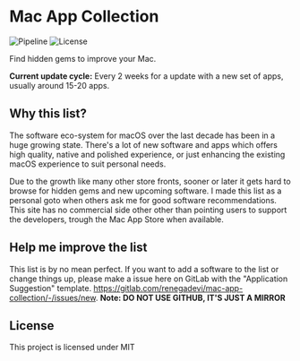 # Mac App Collection
![Pipeline](https://gitlab.com/renegadevi/mac-app-collection/badges/master/pipeline.svg)
![License](https://user-content.gitlab-static.net/2aaabd200c994f2aa9249134ce93c571514dd4a8/68747470733a2f2f696d672e736869656c64732e696f2f62616467652f6c6963656e73652d4d49542d626c7565)

Find hidden gems to improve your Mac.

**Current update cycle:**
Every 2 weeks for a update with a new set of apps, usually around 15-20 apps.



## Why this list?

The software eco-system for macOS over the last decade has been in a huge growing state. There's a lot of new software and apps which offers high quality, native and polished experience, or just enhancing the existing macOS experience to suit personal needs.

Due to the growth like many other store fronts, sooner or later it gets hard to browse for hidden gems and new upcoming software. I made this list as a personal goto when others ask me for good software recommendations. This site has no commercial side other other than pointing users to support the developers, trough the Mac App Store when available.

## Help me improve the list

This list is by no mean perfect. If you want to add a software to the list or change things up, please make a issue here on GitLab with the "Application Suggestion" template. https://gitlab.com/renegadevi/mac-app-collection/-/issues/new. **Note: DO NOT USE GITHUB, IT'S JUST A MIRROR**

## License

This project is licensed under MIT

